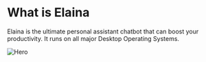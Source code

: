 # What is Elaina

Elaina is the ultimate personal assistant chatbot that can boost your productivity. It runs on all major Desktop Operating Systems.

![Hero](/Ui.png)

<style>
img
{
  display: block;
  margin-left: auto;
  margin-right: auto;
  -moz-transition: all 0.5s ease;
  -webkit-transition: all 0.5s ease;
  -o-transition: all 0.5s ease;
  transition: all 0.5s ease;
}
img:hover
{
  -moz-transform: scale(1.05);
  -webkit-transform: scale(1.05);
  -o-transform: scale(1.05);
  transform: scale(1.05);
}
</style>